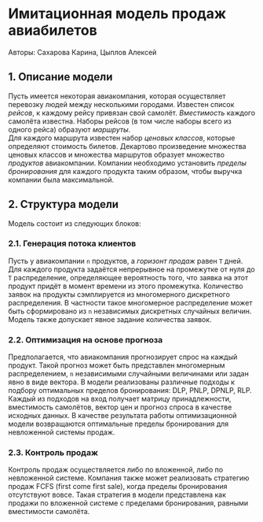 # Имитационная модель продаж авиабилетов 

Авторы: Сахарова Карина, Цыплов Алексей

## 1. Описание модели

Пусть имеется некоторая авиакомпания, которая осуществляет перевозку людей между несколькими городами. 
Известен список *рейсов*, к каждому рейсу привязан свой самолёт. *Вместимость* каждого самолёта известна.
Наборы рейсов (в том числе наборы всего из одного рейса) образуют *маршруты*.  
Для каждого маршрута известен набор *ценовых классов*, которые определяют стоимость билетов. 
Декартово произведение множества ценовых классов и множества маршрутов образует множество *продуктов* авиакомпании.
Компании необходимо установить *пределы бронирования* для каждого продукта таким образом, чтобы выручка компании была максимальной. 

## 2. Структура модели

Модель состоит из следующих блоков:

### 2.1. Генерация потока клиентов

Пусть у авиакомпании `n` продуктов, а *горизонт продаж* равен `T` дней.
Для каждого продукта задаётся непрерывное на промежутке от нуля до `T` распределение, определяющее вероятность того, что заявка на этот продукт придёт в момент времени из этого промежутка. 
Количество заявок на продукты сэмплируется из многомерного дискретного распределения.
В частности такое многомерное распределение может быть сформировано из `n` независимых дискретных случайных величин. 
Модель также допускает явное задание количества заявок. 

### 2.2. Оптимизация на основе прогноза

Предполагается, что авиакомпания прогнозирует спрос на каждый продукт. 
Такой прогноз может быть представлен многомерным распределением, `n` независимыми случайными величинами или задан явно в виде вектора. 
В модели реализованы различные подходы к подбору оптимальных пределов бронирования: DLP, PNLP, DPNLP, RLP. 
Каждый из подходов на вход получает матрицу принадлежности, вместимость самолётов, вектор цен и прогноз спроса в качестве исходных данных. 
В качестве результата работы оптимизационной модели возвращаются оптимальные пределы бронирования для невложенной системы продаж. 

### 2.3. Контроль продаж

Контроль продаж осуществляется либо по вложенной, либо по невложенной системе. 
Компания также может реализовать стратегию продаж FCFS (first come first sale), когда пределы бронирования отсутствуют вовсе. 
Такая стратегия в модели представлена как продажи по вложенной системе с пределами бронирования, равными вместимости самолёта. 